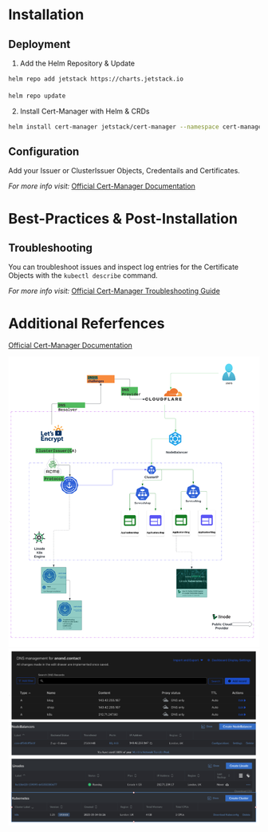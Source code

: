 # Installation

## Deployment

1. Add the Helm Repository & Update
```bash
helm repo add jetstack https://charts.jetstack.io

helm repo update
```
2. Install Cert-Manager with Helm & CRDs
```bash
helm install cert-manager jetstack/cert-manager --namespace cert-manager --create-namespace --set installCRDs=true
```

## Configuration

Add your Issuer or ClusterIssuer Objects, Credentails and Certificates.

*For more info visit:* [Official Cert-Manager Documentation](https://cert-manager.io/docs/)

# Best-Practices & Post-Installation

## Troubleshooting

You can troubleshoot issues and inspect log entries for the Certificate Objects with the `kubectl describe` command.

*For more info visit:* [Official Cert-Manager Troubleshooting Guide](https://cert-manager.io/docs/faq/troubleshooting/)

# Additional Referfences

[Official Cert-Manager Documentation](https://cert-manager.io/docs/)

<picture>
    <img alt="Shows an illustrated sun in light mode and a moon with stars in dark mode." src="doc/images/flow_diagram.png">

  <img alt="Shows an illustrated sun in light mode and a moon with stars in dark mode." src="doc/images/dns_cloud.jpg">
</picture>
